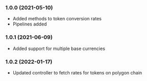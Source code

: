 ### 1.0.0 (2021-05-10)

* Added methods to token conversion rates
* Pipelines added

### 1.0.1 (2021-06-09)

* Added support for multiple base currencies

### 1.0.2 (2022-01-17)

* Updated controller to fetch rates for tokens on polygon chain